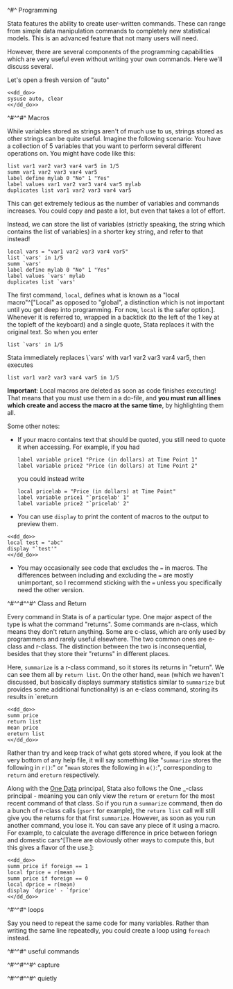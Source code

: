 ^#^ Programming

Stata features the ability to create user-written commands. These can range from simple data manipulation commands to completely new statistical
models. This is an advanced feature that not many users will need.

However, there are several components of the programming capabilities which are very useful even without writing your own commands. Here we'll discuss
several.

Let's open a fresh version of "auto"

~~~~
<<dd_do>>
sysuse auto, clear
<</dd_do>>
~~~~

^#^^#^ Macros

While variables stored as strings aren't of much use to us, strings stored as other strings can be quite useful. Imagine the following scenario: You
have a collection of 5 variables that you want to perform several different operations on. You might have code like this:

```
list var1 var2 var3 var4 var5 in 1/5
summ var1 var2 var3 var4 var5
label define mylab 0 "No" 1 "Yes"
label values var1 var2 var3 var4 var5 mylab
duplicates list var1 var2 var3 var4 var5
```

This can get extremely tedious as the number of variables and commands increases. You could copy and paste a lot, but even that takes a lot of effort.

Instead, we can store the list of variables (strictly speaking, the string which contains the list of variables) in a shorter key string, and refer to
that instead!

```
local vars = "var1 var2 var3 var4 var5"
list `vars' in 1/5
summ `vars'
label define mylab 0 "No" 1 "Yes"
label values `vars' mylab
duplicates list `vars'
```

The first command, `local`, defines what is known as a "local macro"^["Local" as opposed to "global", a distinction which is not important until you
get deep into programming. For now, `local` is the safer option.]. Whenever it is referred to, wrapped in a backtick (to the left of the 1 key at the
topleft of the keyboard) and a single quote, Stata replaces it with the original text. So when you enter

```
list `vars' in 1/5
```

Stata immediately replaces \\`vars' with var1 var2 var3 var4 var5, then executes

```
list var1 var2 var3 var4 var5 in 1/5
```

**Important**: Local macros are deleted as soon as code finishes executing! That means that you must use them in a do-file, and **you must run all
lines which create and access the macro at the same time**, by highlighting them all.

Some other notes:

- If your macro contains text that should be quoted, you still need to quote it when accessing. For example, if you had

    ```
    label variable price1 "Price (in dollars) at Time Point 1"
    label variable price2 "Price (in dollars) at Time Point 2"
    ```

    you could instead write

    ```
    local pricelab = "Price (in dollars) at Time Point"
    label variable price1 "`pricelab' 1"
    label variable price2 "`pricelab' 2"
    ```
- You can use `display` to print the content of macros to the output to preview them.
~~~~
<<dd_do>>
local test = "abc"
display "`test'"
<</dd_do>>
~~~~
- You may occasionally see code that excludes the `=` in macros. The differences between including and excluding the `=` are mostly unimportant, so I
  recommend sticking with the `=` unless you specifically need the other version.

^#^^#^^#^ Class and Return

Every command in Stata is of a particular type. One major aspect of the type is what the command "returns". Some commands are n-class, which means
they don't return anything. Some are c-class, which are only used by programmers and rarely useful elsewhere. The two common ones are e-class and
r-class. The distinction between the two is inconsequential, besides that they store their "returns" in different places.

Here, `summarize` is a r-class command, so it stores its returns in "return". We can see them all by `return list`. On the other hand, `mean` (which
we haven't discussed, but basically displays summary statistics similar to `summarize` but provides some additional functionality) is an e-class
command, storing its results in `ereturn

~~~~
<<dd_do>>
summ price
return list
mean price
ereturn list
<</dd_do>>
~~~~

Rather than try and keep track of what gets stored where, if you look at the very bottom of any help file, it will say something like "`summarize`
stores the following in `r()`:" or "`mean` stores the following in `e()`:", corresponding to `return` and `ereturn` respectively.

Along with the [One Data](basics.html#one-data) principal, Stata also follows the One _-class principal - meaning you can only view the `return` or
`ereturn` for the most recent command of that class. So if you run a `summarize` command, then do a bunch of n-class calls (`gsort` for example), the
`return list` call will still give you the returns for that first `summarize`. However, as soon as you run another command, you lose it. You can save
any piece of it using a macro. For example, to calculate the average difference in price between foriegn and domestic cars^[There are obviously other
ways to compute this, but this gives a flavor of the use.]:

~~~~
<<dd_do>>
summ price if foreign == 1
local fprice = r(mean)
summ price if foreign == 0
local dprice = r(mean)
display `dprice' - `fprice'
<</dd_do>>
~~~~

^#^^#^ loops

Say you need to repeat the same code for many variables. Rather than writing the same line repeatedly, you could create a loop using `foreach`
instead.



^#^^#^ useful commands

^#^^#^^#^ capture

^#^^#^^#^  quietly
